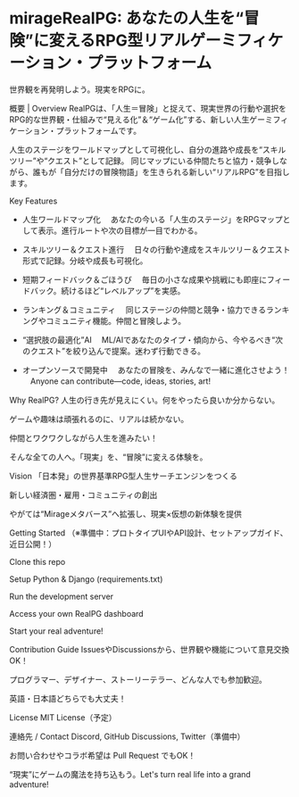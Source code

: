 # mirageRealPG: あなたの人生を“冒険”に変えるRPG型リアルゲーミフィケーション・プラットフォーム
世界観を再発明しよう。現実をRPGに。

概要 | Overview
RealPGは、「人生＝冒険」と捉えて、現実世界の行動や選択をRPG的な世界観・仕組みで“見える化”＆“ゲーム化”する、新しい人生ゲーミフィケーション・プラットフォームです。

人生のステージをワールドマップとして可視化し、自分の進路や成長を“スキルツリー”や“クエスト”として記録。
同じマップにいる仲間たちと協力・競争しながら、誰もが「自分だけの冒険物語」を生きられる新しい“リアルRPG”を目指します。


Key Features
- 人生ワールドマップ化
　あなたの今いる「人生のステージ」をRPGマップとして表示。進行ルートや次の目標が一目でわかる。

- スキルツリー＆クエスト進行
　日々の行動や達成をスキルツリー＆クエスト形式で記録。分岐や成長も可視化。

- 短期フィードバック＆ごほうび
　毎日の小さな成果や挑戦にも即座にフィードバック。続けるほど“レベルアップ”を実感。

- ランキング＆コミュニティ
　同じステージの仲間と競争・協力できるランキングやコミュニティ機能。仲間と冒険しよう。

- “選択肢の最適化”AI
　ML/AIであなたのタイプ・傾向から、今やるべき“次のクエスト”を絞り込んで提案。迷わず行動できる。

- オープンソースで開発中
　あなたの冒険を、みんなで一緒に進化させよう！
　Anyone can contribute—code, ideas, stories, art!


Why RealPG?
人生の行き先が見えにくい。何をやったら良いか分からない。

ゲームや趣味は頑張れるのに、リアルは続かない。

仲間とワクワクしながら人生を進みたい！

そんな全ての人へ。「現実」を、“冒険”に変える体験を。


Vision
「日本発」の世界基準RPG型人生サーチエンジンをつくる

新しい経済圏・雇用・コミュニティの創出

やがては“Mirageメタバース”へ拡張し、現実×仮想の新体験を提供


Getting Started
（※準備中：プロトタイプUIやAPI設計、セットアップガイド、近日公開！）

Clone this repo

Setup Python & Django (requirements.txt)

Run the development server

Access your own RealPG dashboard

Start your real adventure!

Contribution Guide
IssuesやDiscussionsから、世界観や機能について意見交換OK！

プログラマー、デザイナー、ストーリーテラー、どんな人でも参加歓迎。

英語・日本語どちらでも大丈夫！

License
MIT License（予定）

連絡先 / Contact
Discord, GitHub Discussions, Twitter（準備中）

お問い合わせやコラボ希望は Pull Request でもOK！

“現実”にゲームの魔法を持ち込もう。Let's turn real life into a grand adventure!

